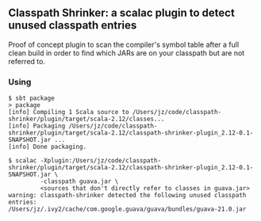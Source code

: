 ## Classpath Shrinker: a scalac plugin to detect unused classpath entries

Proof of concept plugin to scan the compiler's symbol table after a full clean
build in order to find which JARs are on your classpath but are not referred to.

### Using

```
$ sbt package
> package
[info] Compiling 1 Scala source to /Users/jz/code/classpath-shrinker/plugin/target/scala-2.12/classes...
[info] Packaging /Users/jz/code/classpath-shrinker/plugin/target/scala-2.12/classpath-shrinker-plugin_2.12-0.1-SNAPSHOT.jar ...
[info] Done packaging.

$ scalac -Xplugin:/Users/jz/code/classpath-shrinker/plugin/target/scala-2.12/classpath-shrinker-plugin_2.12-0.1-SNAPSHOT.jar \
         -classpath guava.jar \
         <sources that don't directly refer to classes in guava.jar>
warning: classpath-shrinker detected the following unused classpath entries:
/Users/jz/.ivy2/cache/com.google.guava/guava/bundles/guava-21.0.jar

```
